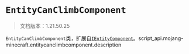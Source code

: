 # `EntityCanClimbComponent`

> 文档版本：1.21.50.25

`EntityCanClimbComponent`类，扩展自[`IEntityComponent`](./ientitycomponent.md)。script_api.mojang-minecraft.entitycanclimbcomponent.description

